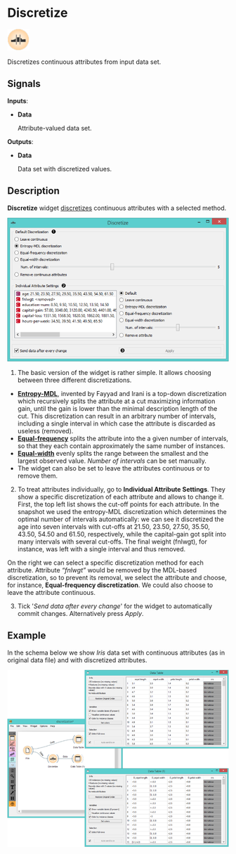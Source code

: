 Discretize
==========

![image](icons/discretize.png)

Discretizes continuous attributes from input data set.

Signals
-------

**Inputs**:

- **Data**

  Attribute-valued data set.

**Outputs**:

- **Data**

  Data set with discretized values.

Description
-----------

**Discretize** widget [discretizes](https://en.wikipedia.org/wiki/Discretization) continuous attributes with a selected method.

![Discretize](images/Discretize-All-stamped.png)

1. The basic version of the widget is rather simple. It allows choosing
  between three different discretizations. 
  - [**Entropy-MDL**](http://ijcai.org/Past%20Proceedings/IJCAI-93-VOL2/PDF/022.pdf), invented by Fayyad
  and Irani is a top-down discretization which recursively splits the
  attribute at a cut maximizing information gain, until the gain
  is lower than the minimal description length of the cut. This discretization
  can result in an arbitrary number of intervals, including a single
  interval in which case the attribute is discarded as useless (removed).
  - [**Equal-frequency**](http://www.saedsayad.com/unsupervised_binning.htm) splits the attribute into the a given number of intervals,
  so that they each contain approximately the same number of instances.
  - [**Equal-width**](https://en.wikipedia.org/wiki/Data_binning) evenly splits the range between the smallest and the largest
  observed value. *Number of intervals* can be set manually.
  - The widget can also be set to leave the attributes continuous or to
  remove them.

2. To treat attributes individually, go to **Individual Attribute Settings**. They show a specific 
  discretization of each attribute and allows to change it. First, the top left list shows the
  cut-off points for each attribute. In the snapshot we used the
  entropy-MDL discretization which determines the optimal number of
  intervals automatically: we can see it discretized the age into
  seven intervals with cut-offs at 21.50, 23.50, 27.50, 35.50, 43.50, 54.50 and 61.50, respectively, while the
  capital-gain got split into many intervals with several cut-offs. 
  The final weight (fnlwgt), for instance, was left with a single interval and thus removed.

  On the right we can select a specific discretization method for
  each attribute. Attribute *“fnlwgt”* would be removed by the MDL-based
  discretization, so to prevent its removal, we select the attribute and choose, for
  instance, **Equal-frequency discretization**. We could also choose to leave the attribute continuous.

3. Tick '*Send data after every change*' for the widget to automatically commit changes. Alternatively press *Apply*.

Example
-------

In the schema below we show *Iris* data set with continuous attributes (as
in original data file) and with discretized attributes.

<img src="images/Discretize-Example.png" alt="image" width="600">
